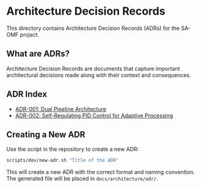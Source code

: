 # Architecture Decision Records

This directory contains Architecture Decision Records (ADRs) for the SA-OMF project.

## What are ADRs?

Architecture Decision Records are documents that capture important architectural decisions made along with their context and consequences.

## ADR Index

- [ADR-001: Dual Pipeline Architecture](001-dual-pipeline-architecture.md)
- [ADR-002: Self-Regulating PID Control for Adaptive Processing](20250519-use-self-regulating-pid-control-for-adaptive-processing.md)

## Creating a New ADR

Use the script in the repository to create a new ADR:

```bash
scripts/dev/new-adr.sh "Title of the ADR"
```

This will create a new ADR with the correct format and naming convention. The
generated file will be placed in `docs/architecture/adr/`.
